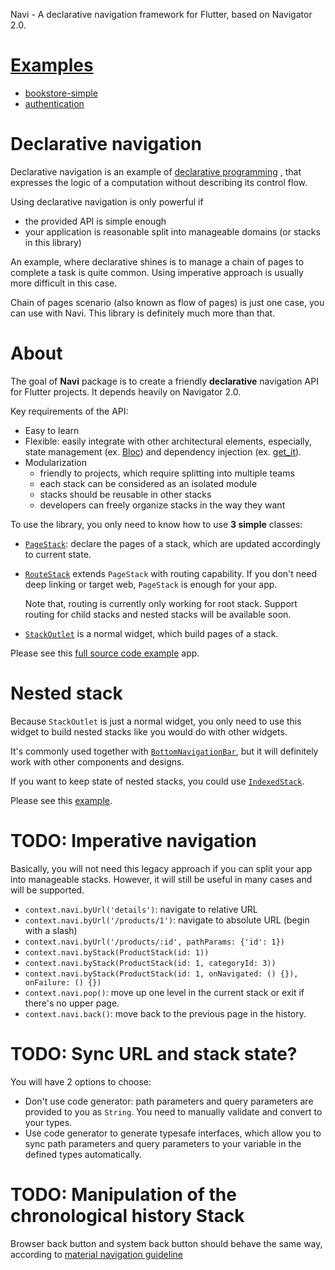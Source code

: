 Navi - A declarative navigation framework for Flutter, based on Navigator 2.0.

# [Examples](https://github.com/zenonine/navi/tree/master/examples)

* [bookstore-simple](https://github.com/zenonine/navi/tree/master/examples/bookstore-simple)
* [authentication](https://github.com/zenonine/navi/tree/master/examples/uxr/3a-authentication-home)

# Declarative navigation

Declarative navigation is an example of [declarative programming](https://en.wikipedia.org/wiki/Declarative_programming)
, that expresses the logic of a computation without describing its control flow.

Using declarative navigation is only powerful if

* the provided API is simple enough
* your application is reasonable split into manageable domains (or stacks in this library)

An example, where declarative shines is to manage a chain of pages to complete a task is quite common. Using imperative
approach is usually more difficult in this case.

Chain of pages scenario (also known as flow of pages) is just one case, you can use with Navi. This library is
definitely much more than that.

# About

The goal of **Navi** package is to create a friendly **declarative** navigation API for Flutter projects. It depends
heavily on Navigator 2.0.

Key requirements of the API:

* Easy to learn
* Flexible: easily integrate with other architectural elements, especially, state management
  (ex. [Bloc](https://pub.dev/packages/bloc)) and dependency injection (ex. [get_it](https://pub.dev/packages/get_it)).
* Modularization
  * friendly to projects, which require splitting into multiple teams
  * each stack can be considered as an isolated module
  * stacks should be reusable in other stacks
  * developers can freely organize stacks in the way they want

To use the library, you only need to know how to use **3 simple** classes:

* [`PageStack`](https://github.com/zenonine/navi/blob/master/navi/lib/src/common/page_stack.dart):
  declare the pages of a stack, which are updated accordingly to current state.
* [`RouteStack`](https://github.com/zenonine/navi/blob/master/navi/lib/src/common/route_stack.dart) extends `PageStack`
  with routing capability. If you don't need deep linking or target web, `PageStack` is enough for your app.

  Note that, routing is currently only working for root stack. Support routing for child stacks and nested stacks will
  be available soon.
* [`StackOutlet`](https://github.com/zenonine/navi/blob/master/navi/lib/src/child/stack_outlet.dart) is a normal widget,
  which build pages of a stack.

Please see this [full source code example](https://github.com/zenonine/navi/tree/master/examples) app.

# Nested stack

Because `StackOutlet` is just a normal widget, you only need to use this widget to build nested stacks like you would do
with other widgets.

It's commonly used together
with [`BottomNavigationBar`](https://api.flutter.dev/flutter/material/BottomNavigationBar-class.html), but it will
definitely work with other components and designs.

If you want to keep state of nested stacks, you could
use [`IndexedStack`](https://api.flutter.dev/flutter/widgets/IndexedStack-class.html).

Please see
this [example](https://github.com/zenonine/navi/blob/master/examples/bookstore-simple/lib/app/widgets/book_page.dart).

# TODO: Imperative navigation

Basically, you will not need this legacy approach if you can split your app into manageable stacks. However, it will
still be useful in many cases and will be supported.

* `context.navi.byUrl('details')`: navigate to relative URL
* `context.navi.byUrl('/products/1')`: navigate to absolute URL (begin with a slash)
* `context.navi.byUrl('/products/:id', pathParams: {'id': 1})`
* `context.navi.byStack(ProductStack(id: 1))`
* `context.navi.byStack(ProductStack(id: 1, categoryId: 3))`
* `context.navi.byStack(ProductStack(id: 1, onNavigated: () {}), onFailure: () {})`
* `context.navi.pop()`: move up one level in the current stack or exit if there's no upper page.
* `context.navi.back()`: move back to the previous page in the history.

# TODO: Sync URL and stack state?

You will have 2 options to choose:

* Don't use code generator: path parameters and query parameters are provided to you as `String`. You need to manually
  validate and convert to your types.
* Use code generator to generate typesafe interfaces, which allow you to sync path parameters and query parameters to
  your variable in the defined types automatically.

# TODO: Manipulation of the chronological history Stack

Browser back button and system back button should behave the same way, according
to [material navigation guideline](https://material.io/design/navigation/understanding-navigation.html#reverse-navigation)